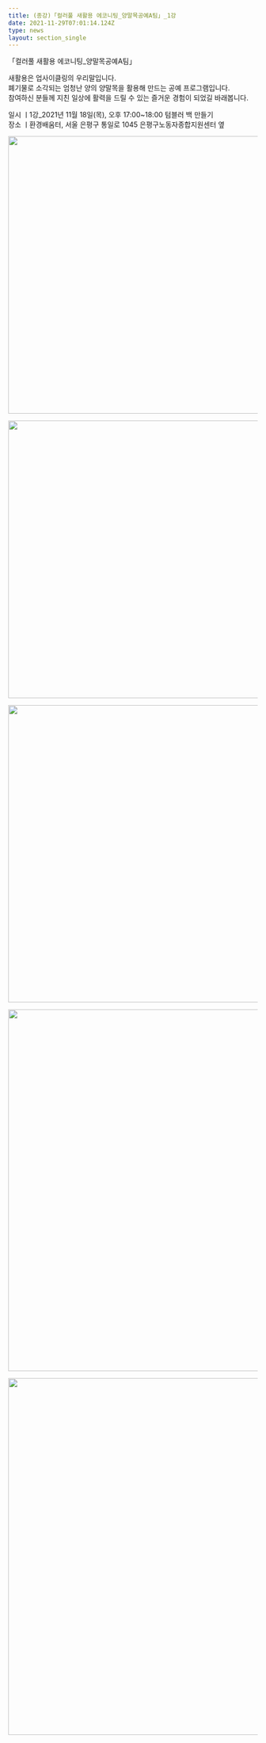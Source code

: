 ```yaml
---
title: (종강)「컬러풀 새활용 에코니팅_양말목공예A팀」_1강
date: 2021-11-29T07:01:14.124Z
type: news
layout: section_single
---
```

<p>「컬러풀 새활용 에코니팅_양말목공예A팀」</p>
<p>새활용은 업사이클링의 우리말입니다.<br />폐기물로 소각되는 엄청난 양의 양말목을 활용해 만드는 공예 프로그램입니다.<br />참여하신 분들께 지친 일상에 활력을 드릴 수 있는 즐거운 경험이 되었길 바래봅니다. &nbsp;</p>
<p>일시 ㅣ1강_2021년 11월 18일(목), 오후 17:00~18:00 텀블러 백 만들기<br />장소 ㅣ환경배움터, 서울 은평구 통일로 1045 은평구노동자종합지원센터 옆</p>
<p><img src="https://drive.tiny.cloud/1/engl1s97gj9hrxpoa7eh7z5f05ozxfm1box3nxkh4j7a43ei/722135e9-8171-4e06-937c-ba1188808453" alt="" width="750" height="560" /></p>
<p><img src="https://drive.tiny.cloud/1/engl1s97gj9hrxpoa7eh7z5f05ozxfm1box3nxkh4j7a43ei/9eb4f1f3-efd5-4a9c-b795-02aa0bf59e0c" alt="" width="750" height="560" /></p>
<p><img src="https://drive.tiny.cloud/1/engl1s97gj9hrxpoa7eh7z5f05ozxfm1box3nxkh4j7a43ei/6c461bc4-f704-4084-9ee7-56a933f36658" alt="" width="750" height="600" /></p>
<p><img src="https://drive.tiny.cloud/1/engl1s97gj9hrxpoa7eh7z5f05ozxfm1box3nxkh4j7a43ei/0bb4e70b-e7c1-4fb7-adaa-5bdd0440b457" alt="" width="750" height="730" /></p>
<p><img src="https://drive.tiny.cloud/1/engl1s97gj9hrxpoa7eh7z5f05ozxfm1box3nxkh4j7a43ei/54d48094-742e-43a9-a442-1b115dccbad0" alt="" width="750" height="720" /></p>